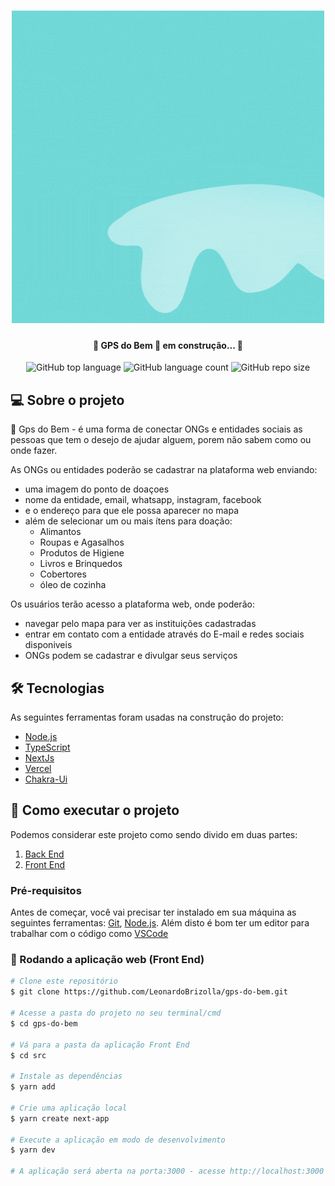 <h1 align="center">
    <img alt="GPSdoBem" title="#GPSdoBem" src="./styles/img/gps_do_bem.gif" />
</h1>

<h4 align="center"> 
	🚧 GPS do Bem 🧭 em construção... 🚧
</h4>

<p align="center">
    <img alt="GitHub top language" src="https://img.shields.io/github/languages/top/LeonardoBrizolla/gps-do-bem?style=flat-square">
    <img alt="GitHub language count" src="https://img.shields.io/github/languages/count/LeonardoBrizolla/gps-do-bem?style=flat-square">
  	<img alt="GitHub repo size" src="https://img.shields.io/github/repo-size/LeonardoBrizolla/gps-do-bem?style=flat-square">
</p>

## 💻 Sobre o projeto

🧭 Gps do Bem - é uma forma de conectar ONGs e entidades sociais as pessoas que tem o desejo de ajudar alguem, porem não sabem como ou onde fazer.

As ONGs ou entidades poderão se cadastrar na plataforma web enviando:
- uma imagem do ponto de doaçoes
- nome da entidade, email, whatsapp, instagram, facebook
- e o endereço para que ele possa aparecer no mapa
- além de selecionar um ou mais ítens para doação: 
  - Alimantos
  - Roupas e Agasalhos
  - Produtos de Higiene
  - Livros e Brinquedos
  - Cobertores
  - óleo de cozinha

Os usuários terão acesso a plataforma web, onde poderão:
- navegar pelo mapa para ver as instituições cadastradas
- entrar em contato com a entidade através do E-mail e redes sociais disponiveis
- ONGs podem se cadastrar e divulgar seus serviços

## 🛠 Tecnologias

As seguintes ferramentas foram usadas na construção do projeto:

- [Node.js][nodejs]
- [TypeScript][typescript]
- [NextJs][nextjs]
- [Vercel][vercel]
- [Chakra-Ui][chakraui]


## 🚀 Como executar o projeto

Podemos considerar este projeto como sendo divido em duas partes:
1. [Back End][backend]
2. [Front End][frontend]

### Pré-requisitos

Antes de começar, você vai precisar ter instalado em sua máquina as seguintes ferramentas:
[Git](https://git-scm.com), [Node.js][nodejs]. 
Além disto é bom ter um editor para trabalhar com o código como [VSCode][vscode]

### 🧭 Rodando a aplicação web (Front End)

```bash
# Clone este repositório
$ git clone https://github.com/LeonardoBrizolla/gps-do-bem.git

# Acesse a pasta do projeto no seu terminal/cmd
$ cd gps-do-bem

# Vá para a pasta da aplicação Front End
$ cd src

# Instale as dependências
$ yarn add

# Crie uma aplicação local
$ yarn create next-app

# Execute a aplicação em modo de desenvolvimento
$ yarn dev

# A aplicação será aberta na porta:3000 - acesse http://localhost:3000
```


[nodejs]: https://nodejs.org/
[typescript]: https://www.typescriptlang.org/
[nextjs]: https://nextjs.org/docs
[chakraui]: https://chakra-ui.com/
[vercel]: https://vercel.com/docs
[backend]: https://github.com/LeonardoBrizolla/gps-do-bem-back-end.git
[frontend]: https://github.com/LeonardoBrizolla/gps-do-bem.git
[vscode]: https://code.visualstudio.com/